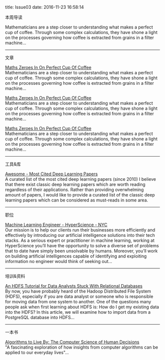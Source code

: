 title: Issue03
date: 2016-11-23 16:58:14

本周导读  

Mathematicians are a step closer to understanding what makes a perfect cup of coffee. Through some complex calculations, they have shone a light on the processes governing how coffee is extracted from grains in a filter machine...

---- 
文章  

[Maths Zeroes In On Perfect Cup Of Coffee][1]  
Mathematicians are a step closer to understanding what makes a perfect cup of coffee. Through some complex calculations, they have shone a light on the processes governing how coffee is extracted from grains in a filter machine...

[Maths Zeroes In On Perfect Cup Of Coffee][2]  
Mathematicians are a step closer to understanding what makes a perfect cup of coffee. Through some complex calculations, they have shone a light on the processes governing how coffee is extracted from grains in a filter machine...

[Maths Zeroes In On Perfect Cup Of Coffee][3]  
Mathematicians are a step closer to understanding what makes a perfect cup of coffee. Through some complex calculations, they have shone a light on the processes governing how coffee is extracted from grains in a filter machine...

---- 
工具&库  

[Awesome - Most Cited Deep Learning Papers][4]  
A curated list of the most cited deep learning papers (since 2010)
I believe that there exist classic deep learning papers which are worth reading regardless of their applications. Rather than providing overwhelming amount of papers, I would like to provide a curated list of the classic deep learning papers which can be considered as must-reads in some area.

---- 
职位

[Machine Learning Engineer - HyperScience - NYC][5]  
Our mission is to help our clients run their businesses more efficiently and effectively by introducing our artificial intelligence solutions into their tech stacks. As a serious expert or practitioner in machine learning, working at HyperScience you’ll have the opportunity to solve a diverse set of problems that to date have simply been unsolvable by humans. Moreover, you’ll work on building artificial intelligences capable of identifying and exploiting information no engineer would think of seeking out...

---- 
培训&资料

[An HDFS Tutorial for Data Analysts Stuck With Relational Databases][6]  
By now, you have probably heard of the Hadoop Distributed File System (HDFS), especially if you are data analyst or someone who is responsible for moving data from one system to another. One of the questions many people ask when first learning about HDFS is: How do I get my existing data into the HDFS? In this article, we will examine how to import data from a PostgreSQL database into HDFS...

---- 
一本书

[Algorithms to Live By: The Computer Science of Human Decisions][7]  
"A fascinating exploration of how insights from computer algorithms can be applied to our everyday lives"...

[1]:    http://www.bbc.com/news/science-environment-37989169 "[Maths Zeroes In On Perfect Cup Of Coffee]"
[2]:    http://www.bbc.com/news/science-environment-37989169 "[Maths Zeroes In On Perfect Cup Of Coffee]"
[3]:    http://www.bbc.com/news/science-environment-37989169 "[Maths Zeroes In On Perfect Cup Of Coffee]"
[4]:    https://github.com/w821881341/awesome-deep-learning-papers "Awesome - Most Cited Deep Learning Papers"
[5]:    https://jobs.lever.co/hyperscience/0e54a85d-1dbe-4845-ab50-a73e5f442fe6 "Machine Learning Engineer - HyperScience - NYC"
[6]:    https://www.toptal.com/database/hdfs-tutorial-data-migration-from-postgresql "An HDFS Tutorial for Data Analysts Stuck With Relational Databases"
[7]:    https://www.amazon.com/gp/product/1627790365/ref=as%5C_li%5C_tl?ie=UTF8&camp=1789&creative=9325&creativeASIN=1627790365&linkCode=as2&tag=datsciwee-20&linkId=f1b742585bc009367422cb45bd03173c "Algorithms to Live By: The Computer Science of Human Decisions"
